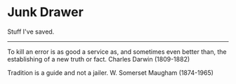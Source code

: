 # Junk Drawer

Stuff I've saved.

***

To kill an error is as good a service as, and sometimes even better than, the establishing of a new truth or fact. 
Charles Darwin (1809-1882) 

Tradition is a guide and not a jailer. 
W. Somerset Maugham (1874-1965) 
